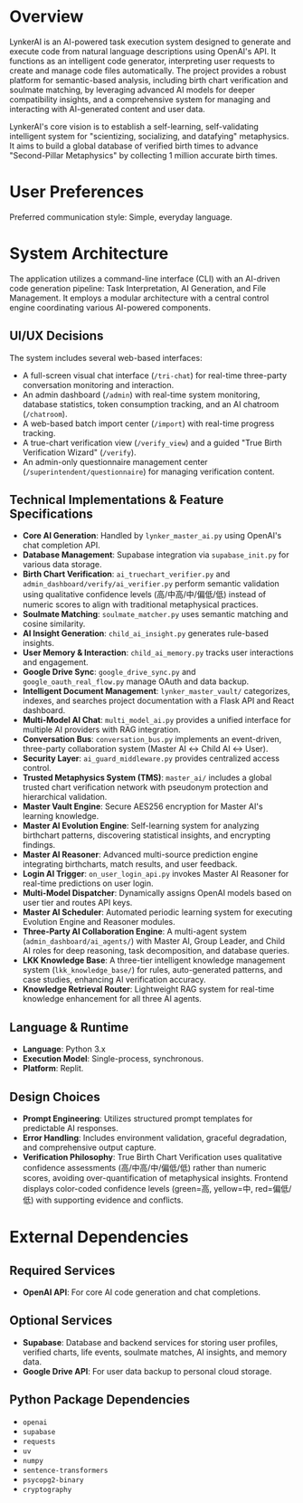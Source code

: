 # Overview
LynkerAI is an AI-powered task execution system designed to generate and execute code from natural language descriptions using OpenAI's API. It functions as an intelligent code generator, interpreting user requests to create and manage code files automatically. The project provides a robust platform for semantic-based analysis, including birth chart verification and soulmate matching, by leveraging advanced AI models for deeper compatibility insights, and a comprehensive system for managing and interacting with AI-generated content and user data.

LynkerAI's core vision is to establish a self-learning, self-validating intelligent system for "scientizing, socializing, and datafying" metaphysics. It aims to build a global database of verified birth times to advance "Second-Pillar Metaphysics" by collecting 1 million accurate birth times.

# User Preferences
Preferred communication style: Simple, everyday language.

# System Architecture
The application utilizes a command-line interface (CLI) with an AI-driven code generation pipeline: Task Interpretation, AI Generation, and File Management. It employs a modular architecture with a central control engine coordinating various AI-powered components.

## UI/UX Decisions
The system includes several web-based interfaces:
-   A full-screen visual chat interface (`/tri-chat`) for real-time three-party conversation monitoring and interaction.
-   An admin dashboard (`/admin`) with real-time system monitoring, database statistics, token consumption tracking, and an AI chatroom (`/chatroom`).
-   A web-based batch import center (`/import`) with real-time progress tracking.
-   A true-chart verification view (`/verify_view`) and a guided "True Birth Verification Wizard" (`/verify`).
-   An admin-only questionnaire management center (`/superintendent/questionnaire`) for managing verification content.

## Technical Implementations & Feature Specifications
-   **Core AI Generation**: Handled by `lynker_master_ai.py` using OpenAI's chat completion API.
-   **Database Management**: Supabase integration via `supabase_init.py` for various data storage.
-   **Birth Chart Verification**: `ai_truechart_verifier.py` and `admin_dashboard/verify/ai_verifier.py` perform semantic validation using qualitative confidence levels (高/中高/中/偏低/低) instead of numeric scores to align with traditional metaphysical practices.
-   **Soulmate Matching**: `soulmate_matcher.py` uses semantic matching and cosine similarity.
-   **AI Insight Generation**: `child_ai_insight.py` generates rule-based insights.
-   **User Memory & Interaction**: `child_ai_memory.py` tracks user interactions and engagement.
-   **Google Drive Sync**: `google_drive_sync.py` and `google_oauth_real_flow.py` manage OAuth and data backup.
-   **Intelligent Document Management**: `lynker_master_vault/` categorizes, indexes, and searches project documentation with a Flask API and React dashboard.
-   **Multi-Model AI Chat**: `multi_model_ai.py` provides a unified interface for multiple AI providers with RAG integration.
-   **Conversation Bus**: `conversation_bus.py` implements an event-driven, three-party collaboration system (Master AI ↔ Child AI ↔ User).
-   **Security Layer**: `ai_guard_middleware.py` provides centralized access control.
-   **Trusted Metaphysics System (TMS)**: `master_ai/` includes a global trusted chart verification network with pseudonym protection and hierarchical validation.
-   **Master Vault Engine**: Secure AES256 encryption for Master AI's learning knowledge.
-   **Master AI Evolution Engine**: Self-learning system for analyzing birthchart patterns, discovering statistical insights, and encrypting findings.
-   **Master AI Reasoner**: Advanced multi-source prediction engine integrating birthcharts, match results, and user feedback.
-   **Login AI Trigger**: `on_user_login_api.py` invokes Master AI Reasoner for real-time predictions on user login.
-   **Multi-Model Dispatcher**: Dynamically assigns OpenAI models based on user tier and routes API keys.
-   **Master AI Scheduler**: Automated periodic learning system for executing Evolution Engine and Reasoner modules.
-   **Three-Party AI Collaboration Engine**: A multi-agent system (`admin_dashboard/ai_agents/`) with Master AI, Group Leader, and Child AI roles for deep reasoning, task decomposition, and database queries.
-   **LKK Knowledge Base**: A three-tier intelligent knowledge management system (`lkk_knowledge_base/`) for rules, auto-generated patterns, and case studies, enhancing AI verification accuracy.
-   **Knowledge Retrieval Router**: Lightweight RAG system for real-time knowledge enhancement for all three AI agents.

## Language & Runtime
-   **Language**: Python 3.x
-   **Execution Model**: Single-process, synchronous.
-   **Platform**: Replit.

## Design Choices
-   **Prompt Engineering**: Utilizes structured prompt templates for predictable AI responses.
-   **Error Handling**: Includes environment validation, graceful degradation, and comprehensive output capture.
-   **Verification Philosophy**: True Birth Chart Verification uses qualitative confidence assessments (高/中高/中/偏低/低) rather than numeric scores, avoiding over-quantification of metaphysical insights. Frontend displays color-coded confidence levels (green=高, yellow=中, red=偏低/低) with supporting evidence and conflicts.

# External Dependencies

## Required Services
-   **OpenAI API**: For core AI code generation and chat completions.

## Optional Services
-   **Supabase**: Database and backend services for storing user profiles, verified charts, life events, soulmate matches, AI insights, and memory data.
-   **Google Drive API**: For user data backup to personal cloud storage.

## Python Package Dependencies
-   `openai`
-   `supabase`
-   `requests`
-   `uv`
-   `numpy`
-   `sentence-transformers`
-   `psycopg2-binary`
-   `cryptography`
